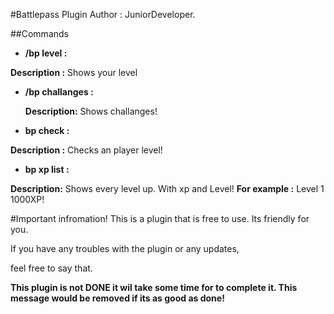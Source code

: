 #Battlepass Plugin
Author : JuniorDeveloper.

##Commands
* **/bp level :** 
 
 **Description :** Shows your level
  
* **/bp challanges :** 
 
   **Description:** Shows challanges!    
  
*  **bp check <player> :** 
  
 **Description :** Checks an player level!
*   **bp xp list :**
  
 **Description:** Shows every level up. With xp and Level! **For example :** Level 1 1000XP!

#Important infromation!
This is a plugin that is  free to use. Its friendly for you.

If you have any troubles with the plugin or any updates,

feel free to say that.

**This plugin is not DONE it wil take some time for to complete it.
This message would be removed if its as good as done!**